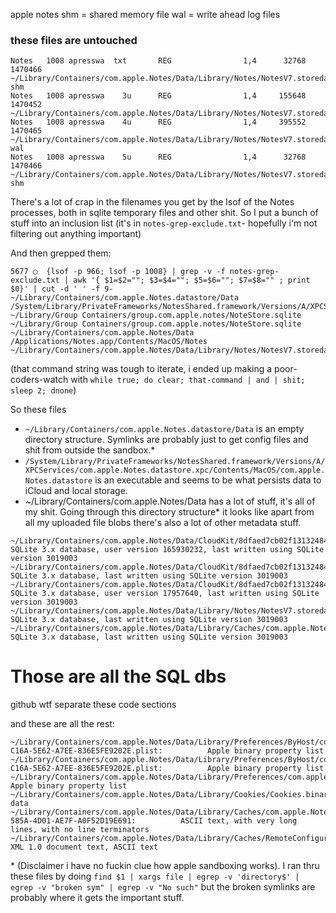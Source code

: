apple notes
shm = shared memory file
wal = write ahead log files

### these files are untouched 

```
Notes   1008 apresswa  txt       REG                1,4      32768  1470466 ~/Library/Containers/com.apple.Notes/Data/Library/Notes/NotesV7.storedata-shm
Notes   1008 apresswa    3u      REG                1,4     155648  1470452 ~/Library/Containers/com.apple.Notes/Data/Library/Notes/NotesV7.storedata
Notes   1008 apresswa    4u      REG                1,4     395552  1470465 ~/Library/Containers/com.apple.Notes/Data/Library/Notes/NotesV7.storedata-wal
Notes   1008 apresswa    5u      REG                1,4      32768  1470466 ~/Library/Containers/com.apple.Notes/Data/Library/Notes/NotesV7.storedata-shm
```

There's a lot of crap in the filenames you get by the lsof of the Notes processes, both in sqlite temporary files and other shit. So I put a bunch of stuff into an inclusion list (it's in `notes-grep-exclude.txt`- hopefully i'm not filtering out anything important)

And then grepped them:
```
5677 ◯  {lsof -p 966; lsof -p 1008} | grep -v -f notes-grep-exclude.txt | awk '{ $1=$2=""; $3=$4=""; $5=$6=""; $7=$8="" ; print $0}' | cut -d ' ' -f 9-
~/Library/Containers/com.apple.Notes.datastore/Data
/System/Library/PrivateFrameworks/NotesShared.framework/Versions/A/XPCServices/com.apple.Notes.datastore.xpc/Contents/MacOS/com.apple.Notes.datastore
~/Library/Group Containers/group.com.apple.notes/NoteStore.sqlite
~/Library/Group Containers/group.com.apple.notes/NoteStore.sqlite
~/Library/Containers/com.apple.Notes/Data
/Applications/Notes.app/Contents/MacOS/Notes
~/Library/Containers/com.apple.Notes/Data/Library/Notes/NotesV7.storedata
```

(that command string was tough to iterate, i ended up making a poor-coders-watch with `while true; do clear; that-command | and | shit; sleep 2; dnone`)

So these files 
* `~/Library/Containers/com.apple.Notes.datastore/Data` is an empty directory structure. Symlinks are probably just to get config files and shit from outside the sandbox.\*
* `/System/Library/PrivateFrameworks/NotesShared.framework/Versions/A/XPCServices/com.apple.Notes.datastore.xpc/Contents/MacOS/com.apple.Notes.datastore` is an executable and seems to be what persists data to iCloud and local storage.
* ~/Library/Containers/com.apple.Notes/Data has a lot of stuff, it's all of my shit. Going through this directory structure\* it looks like apart from all my uploaded file blobs there's also a lot of other metadata stuff.

```~/Library/Containers/com.apple.Notes/Data/CloudKit/8dfaed7cb02f131324842fa27d653c460d733303/Records/pcs.db:                                                    SQLite 3.x database, user version 8, last written using SQLite version 3019003
~/Library/Containers/com.apple.Notes/Data/CloudKit/8dfaed7cb02f131324842fa27d653c460d733303/Records/Records.db:                                                SQLite 3.x database, user version 165930232, last written using SQLite version 3019003
~/Library/Containers/com.apple.Notes/Data/CloudKit/8dfaed7cb02f131324842fa27d653c460d733303/MMCS/.cs/ChunkStoreDatabase:                                        SQLite 3.x database, last written using SQLite version 3019003
~/Library/Containers/com.apple.Notes/Data/CloudKit/8dfaed7cb02f131324842fa27d653c460d733303/AssetsDb/Assets.db:                                                 SQLite 3.x database, user version 17957640, last written using SQLite version 3019003
~/Library/Containers/com.apple.Notes/Data/Library/Notes/NotesV7.storedata:                                                                                                                         SQLite 3.x database, last written using SQLite version 3019003
~/Library/Containers/com.apple.Notes/Data/Library/Caches/com.apple.Notes/Cache.db:                                                                                                                 SQLite 3.x database, last written using SQLite version 3019003
```

# Those are all the SQL dbs
github wtf separate these code sections

and these are all the rest:

```~/Library/Containers/com.apple.Notes/Data/Library/Preferences/com.xerox.xeroxfeatures.pde.plist:          XML 1.0 document text, ASCII text
~/Library/Containers/com.apple.Notes/Data/Library/Preferences/ByHost/com.apple.Notes.A17F494D-C16A-5E62-A7EE-836E5FE9202E.plist:          Apple binary property list
~/Library/Containers/com.apple.Notes/Data/Library/Preferences/ByHost/com.apple.Notes.SharingExtension.A17F494D-C16A-5E62-A7EE-836E5FE9202E.plist:          Apple binary property list
~/Library/Containers/com.apple.Notes/Data/Library/Preferences/com.apple.Notes.plist:          Apple binary property list
~/Library/Containers/com.apple.Notes/Data/Library/Cookies/Cookies.binarycookies:          data
~/Library/Containers/com.apple.Notes/Data/Library/Caches/com.apple.Notes/fsCachedData/1AFC6CE5-585A-4D01-AE7F-A0F52D19E691:          ASCII text, with very long lines, with no line terminators
~/Library/Containers/com.apple.Notes/Data/Library/Caches/RemoteConfiguration.plist:          XML 1.0 document text, ASCII text
```



\* (Disclaimer i have no fuckin clue how  apple sandboxing works). I ran thru these files by doing `find $1 | xargs file | egrep -v 'directory$' | egrep -v "broken sym" | egrep -v "No such"` but the broken symlinks are probably where it gets the important stuff.
